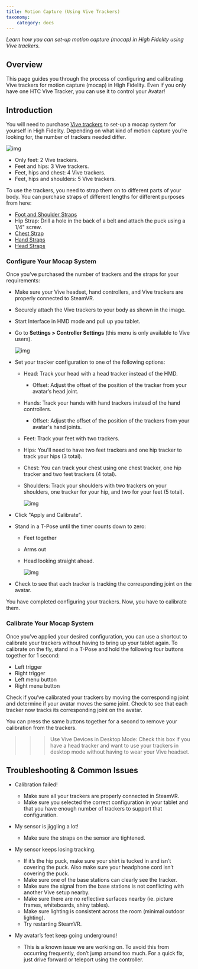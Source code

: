 ```yaml
---
title: Motion Capture (Using Vive Trackers)
taxonomy:
    category: docs 
---
```


*Learn how you can set-up motion capture (mocap) in High Fidelity using Vive trackers.*

## Overview

This page guides you through the process of configuring and calibrating Vive trackers for motion capture (mocap) in High Fidelity. Even if you only have one HTC Vive Tracker, you can use it to control your Avatar!



## Introduction

You will need to purchase [Vive trackers](https://www.vive.com/us/vive-tracker/) to set-up a mocap system for yourself in High Fidelity. Depending on what kind of motion capture you’re looking for, the number of trackers needed differ.

![img](body-placement.png)

- Only feet: 2 Vive trackers.
- Feet and hips: 3 Vive trackers.
- Feet, hips and chest: 4 Vive trackers.
- Feet, hips and shoulders: 5 Vive trackers.


To use the trackers, you need to strap them on to different parts of your body. You can purchase straps of different lengths for different purposes from here:

* [Foot and Shoulder Straps](https://rebuffreality.com/products/trackstrap)
* Hip Strap: Drill a hole in the back of a belt and attach the puck using a 1/4" screw. 
* [Chest Strap](https://www.amazon.com/gp/product/B00PQ6B5SY/ref=oh_aui_detailpage_o02_s00?ie=UTF8&psc=1)
* [Hand Straps](https://www.amazon.com/SublimeWare-Degree-Rotation-Session-SJ4000/dp/B01H18TY2S/ref=sr_1_2?ie=UTF8&qid=1492804865&sr=8-2&keywords=go+pro+arm+mount)
* [Head Straps](https://www.amazon.com/EEEKit-Kidizoom-Action-EK7000-DBPOWER/dp/B019SXPF3G/ref=sr_1_1?ie=UTF8&qid=1492795518&sr=8-1&keywords=EEEKit+Head+Strap+Mount+for+VTech+Kidizoom+Kids+Cam%2C)




### Configure Your Mocap System

Once you’ve purchased the number of trackers and the straps for your requirements:

- Make sure your Vive headset, hand controllers, and Vive trackers are properly connected to SteamVR.

- Securely attach the Vive trackers to your body as shown in the image.

- Start Interface in HMD mode and pull up you tablet.

- Go to **Settings > Controller Settings** (this menu is only available to Vive users).

  ![img](settings.png)

- Set your tracker configuration to one of the following options:
  - Head: Track your head with a head tracker instead of the HMD.
    - Offset: Adjust the offset of the position of the tracker from your avatar’s head joint.

  - Hands: Track your hands with hand trackers instead of the hand controllers.
    - Offset: Adjust the offset of the position of the trackers from your avatar's hand joints. 

  - Feet: Track your feet with two trackers. 

  - Hips: You'll need to have two feet trackers and one hip tracker to track your hips (3 total). 

  - Chest: You can track your chest using one chest tracker, one hip tracker and two feet trackers (4 total).

  - Shoulders: Track your shoulders with two trackers on your shoulders, one tracker for your hip, and two for your feet (5 total).

    ![img](ViveSettings.PNG)

- Click "Apply and Calibrate".

- Stand in a T-Pose until the timer counts down to zero:
  - Feet together

  - Arms out

  - Head looking straight ahead. 

    ![img](calibrate.PNG)

- Check to see that each tracker is tracking the corresponding joint on the avatar.

You have completed configuring your trackers. Now, you have to calibrate them.

### Calibrate Your Mocap System

Once you’ve applied your desired configuration, you can use a shortcut to calibrate your trackers without having to bring up your tablet again. To calibrate on the fly, stand in a T-Pose and hold the following four buttons together for 1 second: 

- Left trigger
- Right trigger
- Left menu button
- Right menu button

Check if you’ve calibrated your trackers by moving the corresponding joint and determine if your avatar moves the same joint. Check to see that each tracker now tracks its corresponding joint on the avatar.

You can press the same buttons together for a second to remove your calibration from the trackers.

> > >  Use Vive Devices in Desktop Mode: Check this box if you have a head tracker and want to use your trackers in desktop mode without having to wear your Vive headset.



## Troubleshooting & Common Issues

* Calibration failed!

  * Make sure all your trackers are properly connected in SteamVR.
  * Make sure you selected the correct configuration in your tablet and that you have enough number of trackers to support that configuration.

* My sensor is jiggling a lot!

  * Make sure the straps on the sensor are tightened.

* My sensor keeps losing tracking.

  * If it’s the hip puck, make sure your shirt is tucked in and isn’t covering the puck. Also make sure your headphone cord isn’t covering the puck. 
  * Make sure one of the base stations can clearly see the tracker.
  * Make sure the signal from the base stations is not conflicting with another Vive setup nearby.
  * Make sure there are no reflective surfaces nearby (ie. picture frames, whiteboards, shiny tables).
  * Make sure lighting is consistent across the room (minimal outdoor lighting).
  * Try restarting SteamVR.

* My avatar’s feet keep going underground!

  * This is a known issue we are working on. To avoid this from occurring frequently, don’t jump around too much. For a quick fix, just drive forward or teleport using the controller. 

  ​